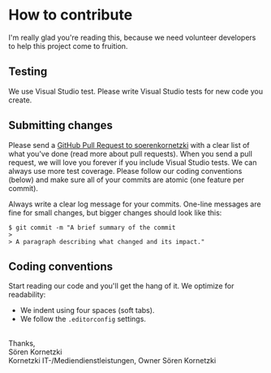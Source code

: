 How to contribute
=================

I'm really glad you're reading this, because we need volunteer developers to help this project come to fruition.


Testing
-------

We use Visual Studio test. Please write Visual Studio tests for new code you create.


Submitting changes
------------------

Please send a [GitHub Pull Request to soerenkornetzki][1] with a clear list of what you've done (read more about pull requests).
When you send a pull request, we will love you forever if you include Visual Studio tests.
We can always use more test coverage.
Please follow our coding conventions (below) and make sure all of your commits are atomic (one feature per commit).

Always write a clear log message for your commits. One-line messages are fine for small changes, but bigger changes should look like this:

    $ git commit -m "A brief summary of the commit
    > 
    > A paragraph describing what changed and its impact."


Coding conventions
------------------

Start reading our code and you'll get the hang of it. We optimize for readability:

* We indent using four spaces (soft tabs).
* We follow the `.editorconfig` settings.

<br>
Thanks,<br>
Sören Kornetzki<br>
Kornetzki IT-/Mediendienstleistungen, Owner Sören Kornetzki


<!-- Links -->

 [1]: https://github.com/soerenkornetzki/KornetzkiIT.Reflection.AssemblyInformation/pull/new/develop
